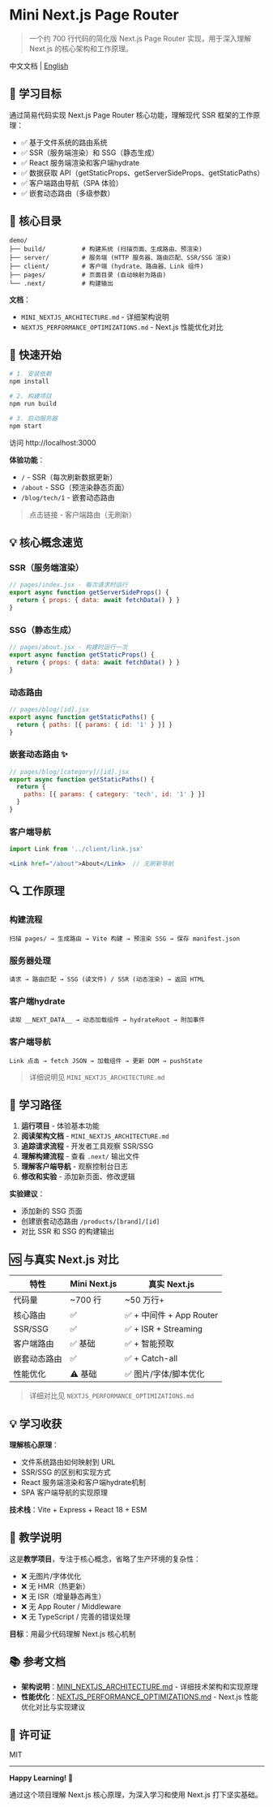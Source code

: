 # Mini Next.js Page Router

> 一个约 700 行代码的简化版 Next.js Page Router 实现，用于深入理解 Next.js 的核心架构和工作原理。

中文文档 | [English](./README_EN.md)

## 🎯 学习目标

通过简易代码实现 Next.js Page Router 核心功能，理解现代 SSR 框架的工作原理：

- ✅ 基于文件系统的路由系统
- ✅ SSR（服务端渲染）和 SSG（静态生成）
- ✅ React 服务端渲染和客户端hydrate
- ✅ 数据获取 API（getStaticProps、getServerSideProps、getStaticPaths）
- ✅ 客户端路由导航（SPA 体验）
- ✅ 嵌套动态路由（多级参数）

## 📁 核心目录

```
demo/
├── build/          # 构建系统 (扫描页面、生成路由、预渲染)
├── server/         # 服务端 (HTTP 服务器、路由匹配、SSR/SSG 渲染)
├── client/         # 客户端 (hydrate、路由器、Link 组件)
├── pages/          # 页面目录 (自动映射为路由)
└── .next/          # 构建输出
```

**文档**：
- `MINI_NEXTJS_ARCHITECTURE.md` - 详细架构说明
- `NEXTJS_PERFORMANCE_OPTIMIZATIONS.md` - Next.js 性能优化对比

## 🚀 快速开始

```bash
# 1. 安装依赖
npm install

# 2. 构建项目
npm run build

# 3. 启动服务器
npm start
```

访问 http://localhost:3000

**体验功能**：
- `/` - SSR（每次刷新数据更新）
- `/about` - SSG（预渲染静态页面）
- `/blog/tech/1` - 嵌套动态路由

> 点击链接 - 客户端路由（无刷新）

## 💡 核心概念速览

### SSR（服务端渲染）
```jsx
// pages/index.jsx - 每次请求时运行
export async function getServerSideProps() {
  return { props: { data: await fetchData() } }
}
```

### SSG（静态生成）
```jsx
// pages/about.jsx - 构建时运行一次
export async function getStaticProps() {
  return { props: { data: await fetchData() } }
}
```

### 动态路由
```jsx
// pages/blog/[id].jsx
export async function getStaticPaths() {
  return { paths: [{ params: { id: '1' } }] }
}
```

### 嵌套动态路由 ✨
```jsx
// pages/blog/[category]/[id].jsx
export async function getStaticPaths() {
  return {
    paths: [{ params: { category: 'tech', id: '1' } }]
  }
}
```

### 客户端导航
```jsx
import Link from '../client/link.jsx'

<Link href="/about">About</Link>  // 无刷新导航
```

## 🔍 工作原理

### 构建流程
```
扫描 pages/ → 生成路由 → Vite 构建 → 预渲染 SSG → 保存 manifest.json
```

### 服务器处理
```
请求 → 路由匹配 → SSG (读文件) / SSR (动态渲染) → 返回 HTML
```

### 客户端hydrate
```
读取 __NEXT_DATA__ → 动态加载组件 → hydrateRoot → 附加事件
```

### 客户端导航
```
Link 点击 → fetch JSON → 加载组件 → 更新 DOM → pushState
```

> 详细说明见 `MINI_NEXTJS_ARCHITECTURE.md`

## 📖 学习路径

1. **运行项目** - 体验基本功能
2. **阅读架构文档** - `MINI_NEXTJS_ARCHITECTURE.md`
3. **追踪请求流程** - 开发者工具观察 SSR/SSG
4. **理解构建流程** - 查看 `.next/` 输出文件
5. **理解客户端导航** - 观察控制台日志
6. **修改和实验** - 添加新页面、修改逻辑

**实验建议**：
- 添加新的 SSG 页面
- 创建嵌套动态路由 `/products/[brand]/[id]`
- 对比 SSR 和 SSG 的构建输出

## 🆚 与真实 Next.js 对比

| 特性 | Mini Next.js | 真实 Next.js |
|------|--------------|--------------|
| 代码量 | ~700 行 | ~50 万行+ |
| 核心路由 | ✅ | ✅ + 中间件 + App Router |
| SSR/SSG | ✅ | ✅ + ISR + Streaming |
| 客户端路由 | ✅ 基础 | ✅ + 智能预取 |
| 嵌套动态路由 | ✅ | ✅ + Catch-all |
| 性能优化 | ⚠️ 基础 | ✅ 图片/字体/脚本优化 |

> 详细对比见 `NEXTJS_PERFORMANCE_OPTIMIZATIONS.md`

## 💡 学习收获

**理解核心原理**：
- 文件系统路由如何映射到 URL
- SSR/SSG 的区别和实现方式
- React 服务端渲染和客户端hydrate机制
- SPA 客户端导航的实现原理

**技术栈**：Vite + Express + React 18 + ESM

## 📝 教学说明

这是**教学项目**，专注于核心概念，省略了生产环境的复杂性：
- ❌ 无图片/字体优化
- ❌ 无 HMR（热更新）
- ❌ 无 ISR（增量静态再生）
- ❌ 无 App Router / Middleware
- ❌ 无 TypeScript / 完善的错误处理

**目标**：用最少代码理解 Next.js 核心机制

## 📚 参考文档

- **架构说明**：[MINI_NEXTJS_ARCHITECTURE.md](./MINI_NEXTJS_ARCHITECTURE.md) - 详细技术架构和实现原理
- **性能优化**：[NEXTJS_PERFORMANCE_OPTIMIZATIONS.md](./NEXTJS_PERFORMANCE_OPTIMIZATIONS.md) - Next.js 性能优化对比与实现建议

## 📄 许可证

MIT

---

**Happy Learning! 🎉**

通过这个项目理解 Next.js 核心原理，为深入学习和使用 Next.js 打下坚实基础。
